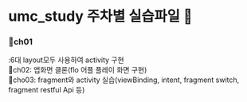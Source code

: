 # umc_study 주차별 실습파일 🐬
    
### 👻ch01
:6대 layout모두 사용하여 activity 구현<br>
🧸ch02: 앱화면 클론(flo 어플 플레이 화면 구현)<br>
🐳cho03: fragment와 activity 실습(viewBinding, intent, fragment switch, fragment restful Api 등)<br>
